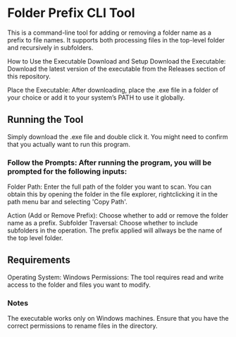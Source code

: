 # Folder Prefix CLI Tool

This is a command-line tool for adding or removing a folder name as a prefix to file names. It supports both processing files in the top-level folder and recursively in subfolders.

How to Use the Executable
Download and Setup
Download the Executable: Download the latest version of the executable from the Releases section of this repository.

Place the Executable: After downloading, place the .exe file in a folder of your choice or add it to your system’s PATH to use it globally.

## Running the Tool
Simply download the .exe file and double click it. You might need to confirm that you actually want to run this program.

### Follow the Prompts: After running the program, you will be prompted for the following inputs:
Folder Path: Enter the full path of the folder you want to scan. You can obtain this by opening the folder in the 
file explorer, rightclicking it in the path menu bar and selecting 'Copy Path'.

Action (Add or Remove Prefix): Choose whether to add or remove the folder name as a prefix.
Subfolder Traversal: Choose whether to include subfolders in the operation. The prefix applied will allways be the name of the top level folder.

## Requirements
Operating System: Windows
Permissions: The tool requires read and write access to the folder and files you want to modify.

### Notes
The executable works only on Windows machines.
Ensure that you have the correct permissions to rename files in the directory.